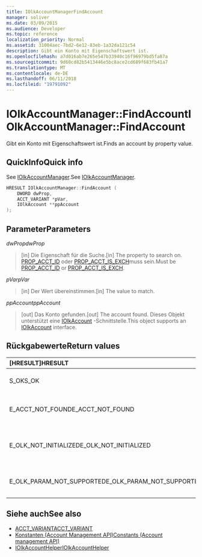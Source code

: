 ```yaml
---
title: IOlkAccountManagerFindAccount
manager: soliver
ms.date: 03/09/2015
ms.audience: Developer
ms.topic: reference
localization_priority: Normal
ms.assetid: 31004aec-7bd2-6e12-83eb-1a32da121c54
description: Gibt ein Konto mit Eigenschaftswert ist.
ms.openlocfilehash: a7d016ab7e265e547b33940c16f96979bd5fa87a
ms.sourcegitcommit: 9d60cd82b5413446e5bc8ace2cd689f683fb41a7
ms.translationtype: MT
ms.contentlocale: de-DE
ms.lasthandoff: 06/11/2018
ms.locfileid: "19791092"
---
```

# <a name="iolkaccountmanagerfindaccount"></a><span data-ttu-id="e6b3e-103">IOlkAccountManager::FindAccount</span><span class="sxs-lookup"><span data-stu-id="e6b3e-103">IOlkAccountManager::FindAccount</span></span>

<span data-ttu-id="e6b3e-104">Gibt ein Konto mit Eigenschaftswert ist.</span><span class="sxs-lookup"><span data-stu-id="e6b3e-104">Finds an account by property value.</span></span>
  
## <a name="quick-info"></a><span data-ttu-id="e6b3e-105">QuickInfo</span><span class="sxs-lookup"><span data-stu-id="e6b3e-105">Quick info</span></span>

<span data-ttu-id="e6b3e-106">See [IOlkAccountManager](iolkaccountmanager.md).</span><span class="sxs-lookup"><span data-stu-id="e6b3e-106">See [IOlkAccountManager](iolkaccountmanager.md).</span></span>
  
```cpp
HRESULT IOlkAccountManager::FindAccount (  
    DWORD dwProp, 
    ACCT_VARIANT *pVar, 
    IOlkAccount **ppAccount 
);
```

## <a name="parameters"></a><span data-ttu-id="e6b3e-107">Parameter</span><span class="sxs-lookup"><span data-stu-id="e6b3e-107">Parameters</span></span>

<span data-ttu-id="e6b3e-108">_dwProp_</span><span class="sxs-lookup"><span data-stu-id="e6b3e-108">_dwProp_</span></span>
  
> <span data-ttu-id="e6b3e-109">[in] Die Eigenschaft für die Suche.</span><span class="sxs-lookup"><span data-stu-id="e6b3e-109">[in] The property to search on.</span></span> <span data-ttu-id="e6b3e-110">[PROP_ACCT_ID](prop_acct_id.md) oder [PROP_ACCT_IS_EXCH](prop_acct_is_exch.md)muss sein.</span><span class="sxs-lookup"><span data-stu-id="e6b3e-110">Must be [PROP_ACCT_ID](prop_acct_id.md) or [PROP_ACCT_IS_EXCH](prop_acct_is_exch.md).</span></span>
    
<span data-ttu-id="e6b3e-111">_pVar_</span><span class="sxs-lookup"><span data-stu-id="e6b3e-111">_pVar_</span></span>
  
> <span data-ttu-id="e6b3e-112">[in] Der Wert übereinstimmen.</span><span class="sxs-lookup"><span data-stu-id="e6b3e-112">[in] The value to match.</span></span>
    
<span data-ttu-id="e6b3e-113">_ppAccount_</span><span class="sxs-lookup"><span data-stu-id="e6b3e-113">_ppAccount_</span></span>
  
> <span data-ttu-id="e6b3e-114">[out] Das Konto gefunden.</span><span class="sxs-lookup"><span data-stu-id="e6b3e-114">[out] The account found.</span></span> <span data-ttu-id="e6b3e-115">Dieses Objekt unterstützt eine [IOlkAccount](iolkaccount.md) -Schnittstelle.</span><span class="sxs-lookup"><span data-stu-id="e6b3e-115">This object supports an [IOlkAccount](iolkaccount.md) interface.</span></span> 
    
## <a name="return-values"></a><span data-ttu-id="e6b3e-116">Rückgabewerte</span><span class="sxs-lookup"><span data-stu-id="e6b3e-116">Return values</span></span>

|<span data-ttu-id="e6b3e-117">**[HRESULT]**</span><span class="sxs-lookup"><span data-stu-id="e6b3e-117">**HRESULT**</span></span>|<span data-ttu-id="e6b3e-118">**Beschreibung**</span><span class="sxs-lookup"><span data-stu-id="e6b3e-118">**Description**</span></span>|
|:-----|:-----|
|<span data-ttu-id="e6b3e-119">S_OK</span><span class="sxs-lookup"><span data-stu-id="e6b3e-119">S_OK</span></span>  <br/> |<span data-ttu-id="e6b3e-120">Der Aufruf war erfolgreich.</span><span class="sxs-lookup"><span data-stu-id="e6b3e-120">The call succeeded.</span></span>  <br/> |
|<span data-ttu-id="e6b3e-121">E_ACCT_NOT_FOUND</span><span class="sxs-lookup"><span data-stu-id="e6b3e-121">E_ACCT_NOT_FOUND</span></span>  <br/> |<span data-ttu-id="e6b3e-122">Das angegebene Konto kann nicht gefunden werden.</span><span class="sxs-lookup"><span data-stu-id="e6b3e-122">The specified account cannot be found.</span></span>  <br/> |
|<span data-ttu-id="e6b3e-123">E_OLK_NOT_INITIALIZED</span><span class="sxs-lookup"><span data-stu-id="e6b3e-123">E_OLK_NOT_INITIALIZED</span></span>  <br/> |<span data-ttu-id="e6b3e-124">Konto-Manager wurde nicht für die Verwendung initialisiert.</span><span class="sxs-lookup"><span data-stu-id="e6b3e-124">The account manager has not been initialized for use.</span></span>  <br/> |
|<span data-ttu-id="e6b3e-125">E_OLK_PARAM_NOT_SUPPORTED</span><span class="sxs-lookup"><span data-stu-id="e6b3e-125">E_OLK_PARAM_NOT_SUPPORTED</span></span>  <br/> |<span data-ttu-id="e6b3e-126">Ein oder mehrere Parameter sind ungültig.</span><span class="sxs-lookup"><span data-stu-id="e6b3e-126">One or more parameters are invalid.</span></span>  <br/> |
   
## <a name="see-also"></a><span data-ttu-id="e6b3e-127">Siehe auch</span><span class="sxs-lookup"><span data-stu-id="e6b3e-127">See also</span></span>

- [<span data-ttu-id="e6b3e-128">ACCT_VARIANT</span><span class="sxs-lookup"><span data-stu-id="e6b3e-128">ACCT_VARIANT</span></span>](acct_variant.md)  
- [<span data-ttu-id="e6b3e-129">Konstanten (Account Management API)</span><span class="sxs-lookup"><span data-stu-id="e6b3e-129">Constants (Account management API)</span></span>](constants-account-management-api.md)  
- [<span data-ttu-id="e6b3e-130">IOlkAccountHelper</span><span class="sxs-lookup"><span data-stu-id="e6b3e-130">IOlkAccountHelper</span></span>](iolkaccounthelper.md)

